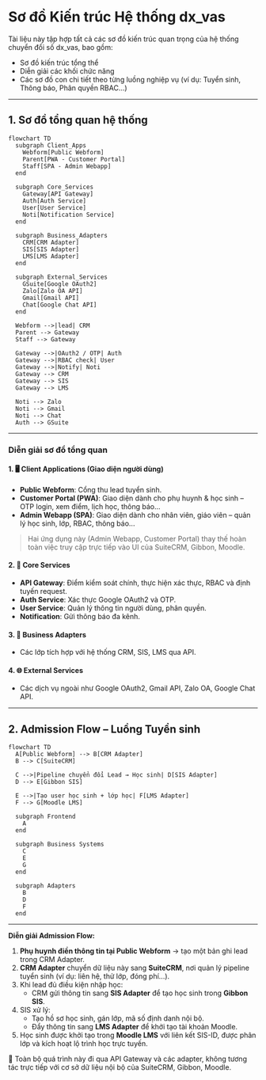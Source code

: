 # Sơ đồ Kiến trúc Hệ thống dx\_vas

Tài liệu này tập hợp tất cả các sơ đồ kiến trúc quan trọng của hệ thống chuyển đổi số dx\_vas, bao gồm:

* Sơ đồ kiến trúc tổng thể
* Diễn giải các khối chức năng
* Các sơ đồ con chi tiết theo từng luồng nghiệp vụ (ví dụ: Tuyển sinh, Thông báo, Phân quyền RBAC...)

---

## 1. Sơ đồ tổng quan hệ thống

```mermaid
flowchart TD
  subgraph Client_Apps
    Webform[Public Webform]
    Parent[PWA - Customer Portal]
    Staff[SPA - Admin Webapp]
  end

  subgraph Core_Services
    Gateway[API Gateway]
    Auth[Auth Service]
    User[User Service]
    Noti[Notification Service]
  end

  subgraph Business_Adapters
    CRM[CRM Adapter]
    SIS[SIS Adapter]
    LMS[LMS Adapter]
  end

  subgraph External_Services
    GSuite[Google OAuth2]
    Zalo[Zalo OA API]
    Gmail[Gmail API]
    Chat[Google Chat API]
  end

  Webform -->|lead| CRM
  Parent --> Gateway
  Staff --> Gateway

  Gateway -->|OAuth2 / OTP| Auth
  Gateway -->|RBAC check| User
  Gateway -->|Notify| Noti
  Gateway --> CRM
  Gateway --> SIS
  Gateway --> LMS

  Noti --> Zalo
  Noti --> Gmail
  Noti --> Chat
  Auth --> GSuite

```

---

### Diễn giải sơ đồ tổng quan

#### 1. 🖥️ Client Applications (Giao diện người dùng)

- **Public Webform**: Cổng thu lead tuyển sinh.
- **Customer Portal (PWA)**: Giao diện dành cho phụ huynh & học sinh – OTP login, xem điểm, lịch học, thông báo...
- **Admin Webapp (SPA)**: Giao diện dành cho nhân viên, giáo viên – quản lý học sinh, lớp, RBAC, thông báo...

> Hai ứng dụng này (Admin Webapp, Customer Portal) thay thế hoàn toàn việc truy cập trực tiếp vào UI của SuiteCRM, Gibbon, Moodle.

#### 2. 🧠 Core Services

* **API Gateway**: Điểm kiểm soát chính, thực hiện xác thực, RBAC và định tuyến request.
* **Auth Service**: Xác thực Google OAuth2 và OTP.
* **User Service**: Quản lý thông tin người dùng, phân quyền.
* **Notification**: Gửi thông báo đa kênh.

#### 3. 🔌 Business Adapters

* Các lớp tích hợp với hệ thống CRM, SIS, LMS qua API.

#### 4. 🌐 External Services

* Các dịch vụ ngoài như Google OAuth2, Gmail API, Zalo OA, Google Chat API.

---

## 2. Admission Flow – Luồng Tuyển sinh

```mermaid
flowchart TD
  A[Public Webform] --> B[CRM Adapter]
  B --> C[SuiteCRM]

  C -->|Pipeline chuyển đổi Lead → Học sinh| D[SIS Adapter]
  D --> E[Gibbon SIS]

  E -->|Tạo user học sinh + lớp học| F[LMS Adapter]
  F --> G[Moodle LMS]

  subgraph Frontend
    A
  end

  subgraph Business Systems
    C
    E
    G
  end

  subgraph Adapters
    B
    D
    F
  end

```


---

**Diễn giải Admission Flow:**

1. **Phụ huynh điền thông tin tại Public Webform** → tạo một bản ghi lead trong CRM Adapter.
2. **CRM Adapter** chuyển dữ liệu này sang **SuiteCRM**, nơi quản lý pipeline tuyển sinh (ví dụ: liên hệ, thử lớp, đóng phí...).
3. Khi lead đủ điều kiện nhập học:
   - CRM gửi thông tin sang **SIS Adapter** để tạo học sinh trong **Gibbon SIS**.
4. SIS xử lý:
   - Tạo hồ sơ học sinh, gán lớp, mã số định danh nội bộ.
   - Đẩy thông tin sang **LMS Adapter** để khởi tạo tài khoản Moodle.
5. Học sinh được khởi tạo trong **Moodle LMS** với liên kết SIS-ID, được phân lớp và kích hoạt lộ trình học trực tuyến.

📌 Toàn bộ quá trình này đi qua API Gateway và các adapter, không tương tác trực tiếp với cơ sở dữ liệu nội bộ của SuiteCRM, Gibbon, Moodle.
